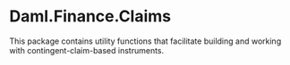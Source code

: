 # Daml.Finance.Claims

This package contains utility functions that facilitate building and working with contingent-claim-based instruments.
